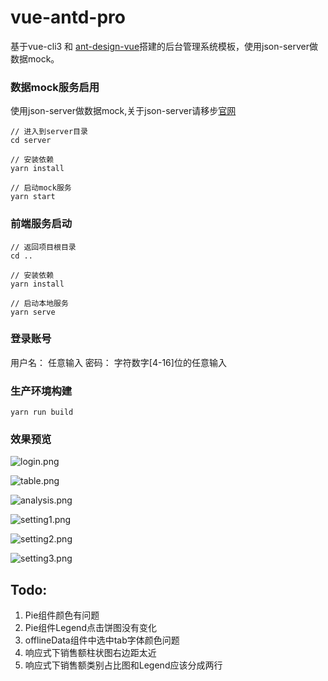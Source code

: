 # vue-antd-pro
基于vue-cli3 和 [ant-design-vue](https://vue.ant.design/docs/vue/introduce/)搭建的后台管理系统模板，使用json-server做数据mock。

### 数据mock服务启用
使用json-server做数据mock,关于json-server请移步[官网](https://github.com/typicode/json-server)
```
// 进入到server目录
cd server

// 安装依赖
yarn install

// 启动mock服务
yarn start
```


### 前端服务启动
```
// 返回项目根目录
cd ..

// 安装依赖
yarn install

// 启动本地服务
yarn serve
```

### 登录账号
用户名： 任意输入
密码： 字符数字[4-16]位的任意输入

### 生产环境构建
```
yarn run build
```

### 效果预览
![login.png](https://upload-images.jianshu.io/upload_images/1918644-b25648a03fb53583.png?imageMogr2/auto-orient/strip%7CimageView2/2/w/1240)

![table.png](https://upload-images.jianshu.io/upload_images/1918644-af6a0349ccedba08.png?imageMogr2/auto-orient/strip%7CimageView2/2/w/1240)

![analysis.png](https://upload-images.jianshu.io/upload_images/1918644-52e3b8100691eaf9.png?imageMogr2/auto-orient/strip%7CimageView2/2/w/1240)

![setting1.png](https://upload-images.jianshu.io/upload_images/1918644-7a0d2234517ab788.png?imageMogr2/auto-orient/strip%7CimageView2/2/w/1240)

![setting2.png](https://upload-images.jianshu.io/upload_images/1918644-d460e843cb86ab41.png?imageMogr2/auto-orient/strip%7CimageView2/2/w/1240)

![setting3.png](https://upload-images.jianshu.io/upload_images/1918644-2f29223b39adb363.png?imageMogr2/auto-orient/strip%7CimageView2/2/w/1240)

##  Todo:
1.  Pie组件颜色有问题
2.  Pie组件Legend点击饼图没有变化
3.  offlineData组件中选中tab字体颜色问题
4.  响应式下销售额柱状图右边距太近
5.  响应式下销售额类别占比图和Legend应该分成两行
